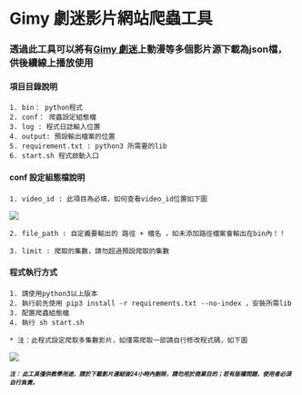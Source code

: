 # Gimy 劇迷影片網站爬蟲工具

### 透過此工具可以將有[Gimy 劇迷](https://gimy.one/)上動漫等多個影片源下載為json檔，供後續線上播放使用

#### 項目目錄說明

```
1. bin： python程式
2. conf： 爬蟲設定組態檔
3. log : 程式日誌輸入位置
4. output: 預設輸出檔案的位置
5. requirement.txt : python3 所需要的lib
6. start.sh 程式啟動入口
```

#### conf 設定組態檔說明
```
1. video_id : 此項目為必填，如何查看video_id位置如下圖
```
![](https://i.imgur.com/QlBW00c.jpg)
```
2. file_path : 自定義要輸出的 路徑 + 檔名 ，如未添加路徑檔案會輸出在bin內！！

3. limit : 爬取的集數，請勿超過預設爬取的集數

```

#### 程式執行方式
```
1. 請使用python3以上版本
2. 執行前先使用 pip3 install -r requirements.txt --no-index ，安裝所需lib
3. 配置爬蟲組態檔
4. 執行 sh start.sh

* 注：此程式設定爬取多集數影片，如僅需爬取一部請自行修改程式碼，如下圖
```
![](https://i.imgur.com/Du9Jc17.png)


<font size="1"><I><b>注： 此工具僅供教學用途，請於下載影片連結後24小時內刪除，請勿用於商業目的；若有版權問題，使用者必須自行負責。</b></I></font>
